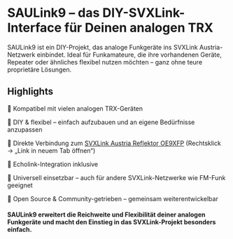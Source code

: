 # SAULink9 – das DIY-SVXLink-Interface für Deinen analogen TRX

SAULink9 ist ein DIY-Projekt, das analoge Funkgeräte ins SVXLink Austria-Netzwerk einbindet. 
Ideal für Funkamateure, die ihre vorhandenen Geräte, Repeater oder ähnliches flexibel nutzen möchten – ganz ohne teure proprietäre Lösungen.

## Highlights

🔹 Kompatibel mit vielen analogen TRX-Geräten

🔹 DIY & flexibel – einfach aufzubauen und an eigene Bedürfnisse anzupassen

🔹 Direkte Verbindung zum [SVXLink Austria Reflektor OE9XFP](http://oe9xvi.dyndns.org:46197) (Rechtsklick → „Link in neuem Tab öffnen“)

🔹 Echolink-Integration inklusive

🔹 Universell einsetzbar – auch für andere SVXLink-Netzwerke wie FM-Funk geeignet

🔹 Open Source & Community-getrieben – gemeinsam weiterentwickelbar


#### SAULink9 erweitert die Reichweite und Flexibilität deiner analogen Funkgeräte und macht den Einstieg in das SVXLink-Projekt besonders einfach.



